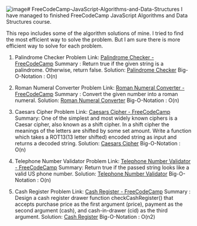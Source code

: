 ![image](https://github.com/volkansahn/FreeCodeCamp-JavaScript-Algorithms-and-Data-Structures/assets/20855032/3724f268-23df-41b5-ac30-d1a3ba8e4ab1)# FreeCodeCamp-JavaScript-Algorithms-and-Data-Structures
I have managed to finished FreeCodeCamp JavaScript Algorithms and Data Structures course. 

This repo includes some of the algorithm solutions of mine. I tried to find the most efficient way to solve the problem. But I am sure there is more efficient way to solve for each problem.

1. Palindrome Checker
   Problem Link: [Palindrome Checker - FreeCodeCamp](https://www.freecodecamp.org/learn/javascript-algorithms-and-data-structures/javascript-algorithms-and-data-structures-projects/palindrome-checker)
   Summary : Return true if the given string is a palindrome. Otherwise, return false.
   Solution: [Palindrome Checker](https://github.com/volkansahn/FreeCodeCamp-JavaScript-Algorithms-and-Data-Structures/blob/main/Palindrome%20Checker)
   Big-O-Notation : O(n)
   
2. Roman Numeral Converter
   Problem Link: [Roman Numeral Converter - FreeCodeCamp](https://www.freecodecamp.org/learn/javascript-algorithms-and-data-structures/javascript-algorithms-and-data-structures-projects/roman-numeral-converter)
   Summary : Convert the given number into a roman numeral.
   Solution: [Roman Numeral Converter](https://github.com/volkansahn/FreeCodeCamp-JavaScript-Algorithms-and-Data-Structures/blob/main/convertToRoman)
   Big-O-Notation : O(n)

4. Caesars Cipher
   Problem Link: [Caesars Cipher - FreeCodeCamp](https://www.freecodecamp.org/learn/javascript-algorithms-and-data-structures/javascript-algorithms-and-data-structures-projects/caesars-cipher)
   Summary: One of the simplest and most widely known ciphers is a Caesar cipher, also known as a shift cipher. In a shift cipher the meanings of the letters are shifted by some set amount. Write a function which takes a ROT13(13 letter shifted) encoded string as input and returns a decoded string.
   Solution: [Caesars Cipher](https://github.com/volkansahn/FreeCodeCamp-JavaScript-Algorithms-and-Data-Structures/blob/main/Caesars%20Cipher)
   Big-O-Notation : O(n)

6. Telephone Number Validator
   Problem Link: [Telephone Number Validator - FreeCodeCamp](https://www.freecodecamp.org/learn/javascript-algorithms-and-data-structures/javascript-algorithms-and-data-structures-projects/telephone-number-validator)
   Summary: Return true if the passed string looks like a valid US phone number.
   Solution: [Telephone Number Validator](https://github.com/volkansahn/FreeCodeCamp-JavaScript-Algorithms-and-Data-Structures/blob/main/Telephone%20Check)
   Big-O-Notation : O(n)

8. Cash Register
   Problem Link: [Cash Register - FreeCodeCamp](https://www.freecodecamp.org/learn/javascript-algorithms-and-data-structures/javascript-algorithms-and-data-structures-projects/cash-register)
   Summary : Design a cash register drawer function checkCashRegister() that accepts purchase price as the first argument (price), payment as the second argument (cash), and cash-in-drawer (cid) as the third argument.
   Solution: [Cash Register](https://github.com/volkansahn/FreeCodeCamp-JavaScript-Algorithms-and-Data-Structures/blob/main/Check%20Cash%20Register)
   Big-O-Notation : O(n2)

   
